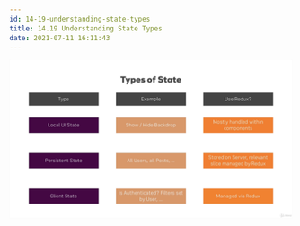 ```yaml
---
id: 14-19-understanding-state-types
title: 14.19 Understanding State Types
date: 2021-07-11 16:11:43
---
```


![](assets/14-19-types-of-state-use-or-not-redux.png)
